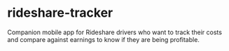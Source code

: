 # rideshare-tracker
Companion mobile app for Rideshare drivers who want to track their costs and compare against earnings to know if they are being profitable.

